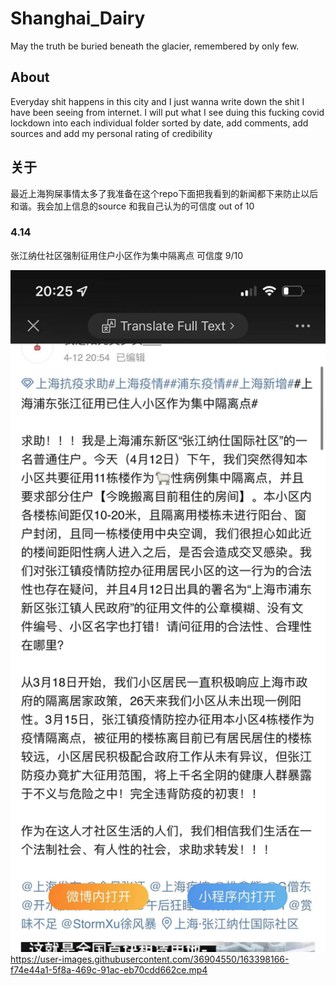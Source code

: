 # Shanghai_Dairy
May the truth be buried beneath the glacier, remembered by only few.

## About 
Everyday shit happens in this city and I just wanna write down the shit I have been seeing from internet. I will put what I see duing this fucking covid lockdown into each individual folder sorted by date, add comments, add sources and add my personal rating of credibility 

## 关于
最近上海狗屎事情太多了我准备在这个repo下面把我看到的新闻都下来防止以后和谐。我会加上信息的source 和我自己认为的可信度 out of 10

### 4.14
张江纳仕社区强制征用住户小区作为集中隔离点
可信度 9/10

<img src="./20220414/nashi_international_post.jpg" alt="nashi international post" title="A cute kitten" width="720" /> \
https://user-images.githubusercontent.com/36904550/163398166-f74e44a1-5f8a-469c-91ac-eb70cdd662ce.mp4




